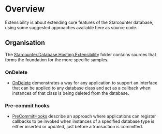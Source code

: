 # Overview
Extensibility is about extending core features of the Starcounter database, using some suggested approaches available here as source code.

## Organisation
The [Starcounter.Database.Hosting.Extensibility](./Starcounter.Database.Hosting.Extensibility) folder contains sources that forms the foundation for the more specific samples.

### OnDelete
* [OnDelete](./OnDelete) demonstrates a way for any application to support an interface that can be applied to any database class and act as a callback when instances of that class is being deleted from the database.

### Pre-commit hooks
* [PreCommitHooks](./PreCommitHooks) describe an approach where applications can register callbacks to be invoked when instances of a specified database type is either inserted or updated, just before a transaction is committed. 
